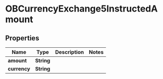 
# OBCurrencyExchange5InstructedAmount

## Properties
Name | Type | Description | Notes
------------ | ------------- | ------------- | -------------
**amount** | **String** |  | 
**currency** | **String** |  | 



